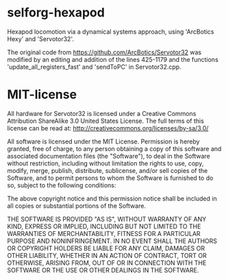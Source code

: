 # selforg-hexapod
Hexapod locomotion via a dynamical systems approach, using 'ArcBotics Hexy' and 'Servotor32'.

The original code from
https://github.com/ArcBotics/Servotor32
was modified by an editing and addition of the lines 425-1179 and the functions 'update_all_registers_fast' and 'sendToPC' in Servotor32.cpp.




# MIT-license
All hardware for Servotor32 is licensed under a Creative Commons Attribution ShareAlike 3.0 United States License.
The full terms of this license can be read at:
http://creativecommons.org/licenses/by-sa/3.0/

All software is licensed under the MIT License.
Permission is hereby granted, free of charge, to any person obtaining a copy of this software and associated documentation files (the "Software"), to deal in the Software without restriction, including without limitation the rights to use, copy, modify, merge, publish, distribute, sublicense, and/or sell copies of the Software, and to permit persons to whom the Software is furnished to do so, subject to the following conditions:

The above copyright notice and this permission notice shall be included in all copies or substantial portions of the Software.

THE SOFTWARE IS PROVIDED "AS IS", WITHOUT WARRANTY OF ANY KIND, EXPRESS OR IMPLIED, INCLUDING BUT NOT LIMITED TO THE WARRANTIES OF MERCHANTABILITY, FITNESS FOR A PARTICULAR PURPOSE AND NONINFRINGEMENT. IN NO EVENT SHALL THE AUTHORS OR COPYRIGHT HOLDERS BE LIABLE FOR ANY CLAIM, DAMAGES OR OTHER LIABILITY, WHETHER IN AN ACTION OF CONTRACT, TORT OR OTHERWISE, ARISING FROM, OUT OF OR IN CONNECTION WITH THE SOFTWARE OR THE USE OR OTHER DEALINGS IN THE SOFTWARE.
